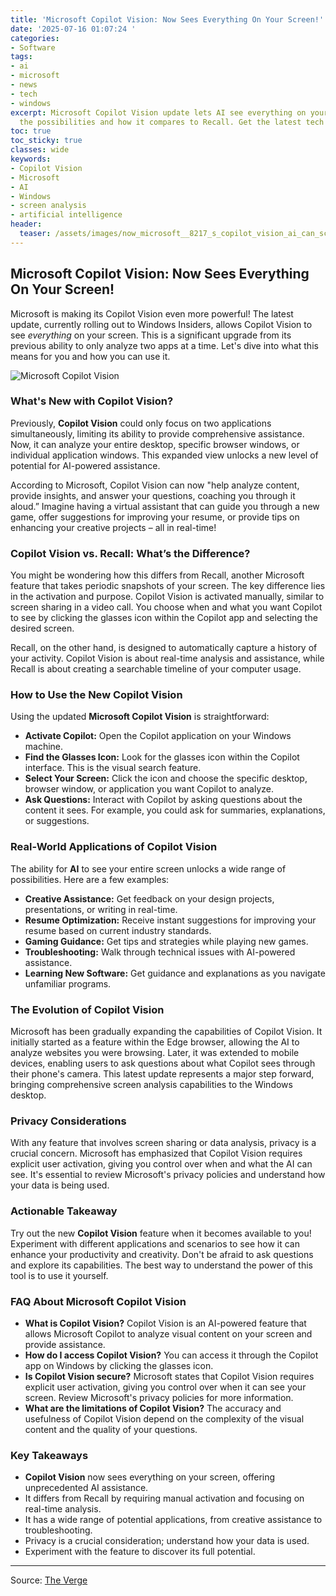 ```yaml
---
title: 'Microsoft Copilot Vision: Now Sees Everything On Your Screen!'
date: '2025-07-16 01:07:24 '
categories:
- Software
tags:
- ai
- microsoft
- news
- tech
- windows
excerpt: Microsoft Copilot Vision update lets AI see everything on your screen! Discover
  the possibilities and how it compares to Recall. Get the latest tech news.
toc: true
toc_sticky: true
classes: wide
keywords:
- Copilot Vision
- Microsoft
- AI
- Windows
- screen analysis
- artificial intelligence
header:
  teaser: /assets/images/now_microsoft__8217_s_copilot_vision_ai_can_scan_e_20250716010724.png
---
```


## Microsoft Copilot Vision: Now Sees Everything On Your Screen!

Microsoft is making its Copilot Vision even more powerful! The latest update, currently rolling out to Windows Insiders, allows Copilot Vision to see *everything* on your screen. This is a significant upgrade from its previous ability to only analyze two apps at a time. Let's dive into what this means for you and how you can use it.

![Microsoft Copilot Vision](https://platform.theverge.com/wp-content/uploads/sites/2/2025/07/STK259_MICROSOFT_COPILOT_2__C.png?quality=90&strip=all&crop=0,0,100,100)

### What's New with Copilot Vision?

Previously, **Copilot Vision** could only focus on two applications simultaneously, limiting its ability to provide comprehensive assistance. Now, it can analyze your entire desktop, specific browser windows, or individual application windows. This expanded view unlocks a new level of potential for AI-powered assistance.

According to Microsoft, Copilot Vision can now "help analyze content, provide insights, and answer your questions, coaching you through it aloud.” Imagine having a virtual assistant that can guide you through a new game, offer suggestions for improving your resume, or provide tips on enhancing your creative projects – all in real-time!

### Copilot Vision vs. Recall: What’s the Difference?

You might be wondering how this differs from Recall, another Microsoft feature that takes periodic snapshots of your screen. The key difference lies in the activation and purpose. Copilot Vision is activated manually, similar to screen sharing in a video call. You choose when and what you want Copilot to see by clicking the glasses icon within the Copilot app and selecting the desired screen. 

Recall, on the other hand, is designed to automatically capture a history of your activity. Copilot Vision is about real-time analysis and assistance, while Recall is about creating a searchable timeline of your computer usage.

### How to Use the New Copilot Vision

Using the updated **Microsoft Copilot Vision** is straightforward:

*   **Activate Copilot:** Open the Copilot application on your Windows machine.
*   **Find the Glasses Icon:** Look for the glasses icon within the Copilot interface. This is the visual search feature.
*   **Select Your Screen:** Click the icon and choose the specific desktop, browser window, or application you want Copilot to analyze.
*   **Ask Questions:** Interact with Copilot by asking questions about the content it sees. For example, you could ask for summaries, explanations, or suggestions.

### Real-World Applications of Copilot Vision

The ability for **AI** to see your entire screen unlocks a wide range of possibilities. Here are a few examples:

*   **Creative Assistance:** Get feedback on your design projects, presentations, or writing in real-time.
*   **Resume Optimization:** Receive instant suggestions for improving your resume based on current industry standards.
*   **Gaming Guidance:** Get tips and strategies while playing new games.
*   **Troubleshooting:** Walk through technical issues with AI-powered assistance.
*   **Learning New Software:** Get guidance and explanations as you navigate unfamiliar programs.

### The Evolution of Copilot Vision

Microsoft has been gradually expanding the capabilities of Copilot Vision. It initially started as a feature within the Edge browser, allowing the AI to analyze websites you were browsing. Later, it was extended to mobile devices, enabling users to ask questions about what Copilot sees through their phone's camera. This latest update represents a major step forward, bringing comprehensive screen analysis capabilities to the Windows desktop.

### Privacy Considerations

With any feature that involves screen sharing or data analysis, privacy is a crucial concern. Microsoft has emphasized that Copilot Vision requires explicit user activation, giving you control over when and what the AI can see. It's essential to review Microsoft's privacy policies and understand how your data is being used.

### Actionable Takeaway

Try out the new **Copilot Vision** feature when it becomes available to you! Experiment with different applications and scenarios to see how it can enhance your productivity and creativity. Don't be afraid to ask questions and explore its capabilities. The best way to understand the power of this tool is to use it yourself.

### FAQ About Microsoft Copilot Vision

*   **What is Copilot Vision?**
    Copilot Vision is an AI-powered feature that allows Microsoft Copilot to analyze visual content on your screen and provide assistance.
*   **How do I access Copilot Vision?**
    You can access it through the Copilot app on Windows by clicking the glasses icon.
*   **Is Copilot Vision secure?**
    Microsoft states that Copilot Vision requires explicit user activation, giving you control over when it can see your screen. Review Microsoft's privacy policies for more information.
*   **What are the limitations of Copilot Vision?**
    The accuracy and usefulness of Copilot Vision depend on the complexity of the visual content and the quality of your questions.

### Key Takeaways

*   **Copilot Vision** now sees everything on your screen, offering unprecedented AI assistance.
*   It differs from Recall by requiring manual activation and focusing on real-time analysis.
*   It has a wide range of potential applications, from creative assistance to troubleshooting.
*   Privacy is a crucial consideration; understand how your data is used.
*   Experiment with the feature to discover its full potential.

---

Source: [The Verge](https://www.theverge.com/news/707995/microsoft-copilot-vision-ai-windows-scan-screen-desktop)